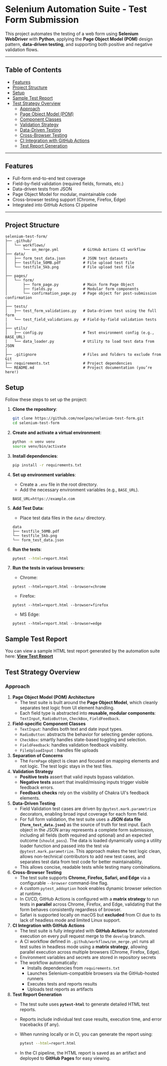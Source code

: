 # Selenium Automation Suite - Test Form Submission

This project automates the testing of a web form using **Selenium WebDriver** with **Python**, applying the **Page Object Model (POM)** design pattern, **data-driven testing**, and supporting both positive and negative validation flows.

---

## Table of Contents

- [Features](#features)
- [Project Structure](#project-structure)
- [Setup](#setup)
- [Sample Test Report](#sample-test-report)
- [Test Strategy Overview](#test-strategy-overview)
  - [Approach](#approach)
  - [Page Object Model (POM)](#page-object-model-pom-architecture)
  - [Component Classes](#field-specific-component-classes)
  - [Validation Strategy](#validation-strategy)
  - [Data-Driven Testing](#data-driven-testing)
  - [Cross-Browser Testing](#cross-browser-testing)
  - [CI Integration with GitHub Actions](#ci-integration-with-github-actions)
  - [Test Report Generation](#test-report-generation)

---

## Features
-  Full-form end-to-end test coverage
-  Field-by-field validation (required fields, formats, etc.)
-  Data-driven tests from JSON
-  Page Object Model for modular, maintainable code
-  Cross-browser testing support (Chrome, Firefox, Edge)
-  Integrated into GitHub Actions CI pipeline

---

## Project Structure

```
selenium-test-form/
├── .github/
│   └── workflows/
│       └── on_merge.yml           # GitHub Actions CI workflow
├── data/
│   ├── form_test_data.json        # JSON test datasets
│   ├── testfile_50MB.pdf          # File upload test file
│   └── testfile_5kb.png           # File upload test file
│
├── pages/
│   └── form/
│       ├── form_page.py           # Main form Page Object
│       ├── fields.py              # Modular form components 
│       └── confirmation_page.py   # Page object for post-submission confirmation
│
├── tests/
│   ├── test_form_validations.py   # Data-driven test using the full form
│   └── test_field_validations.py  # Field-by-field validation tests
|
├── utils/
│   ├── config.py                  # Test environment config (e.g., BASE_URL)
│   └── data_loader.py             # Utility to load test data from JSON
│
├── .gitignore                     # Files and folders to exclude from Git
├── requirements.txt               # Project dependencies
└── README.md                      # Project documentation (you’re here!)

```
## Setup

Follow these steps to set up the project:

1. **Clone the repository**:
    ```sh
    git clone https://github.com/noelpoo/selenium-test-form.git
    cd selenium-test-form
    ```

2. **Create and activate a virtual environment**:
    ```sh
    python -m venv venv
    source venv/bin/activate
    ```

3. **Install dependencies**:
    ```sh
    pip install -r requirements.txt
    ```

4. **Set up environment variables**:
    - Create a `.env` file in the root directory.
    - Add the necessary environment variables (e.g., `BASE_URL`).
    ```
    BASE_URL=https://example.com 
    ```

5. **Add Test Data:**
    - Place test data files in the `data/` directory.
    ```
    data
    ├── testfile_50MB.pdf
    └── testfile_5kb.png
    └── form_test_data.json
    ```

6. **Run the tests**:
    ```sh
    pytest --html=report.html
    ```
7. **Run the tests in various browsers:**
    - Chrome:
    ```
    pytest --html=report.html --browser=chrome
    ```
    - Firefox:
    ```
    pytest --html=report.html --browser=firefox
    ```
    - MS Edge:
    ```
    pytest --html=report.html --browser=edge
    ```

## Sample Test Report

You can view a sample HTML test report generated by the automation suite here:
**[View Test Report](https://noelpoo.github.io/selenium-test-form/report.html?sort=result)**

## Test Strategy Overview

### **Approach**

1. **Page Object Model (POM) Architecture**
    - The test suite is built around the **Page Object Model**, which cleanly separates test logic from UI element handling.
    - Each field type is abstracted into **reusable, modular components**: `TextInput`, `RadioButton`, `CheckBox`, `FieldFeedback`.
2. **Field-specific Component Classes**
    - `TextInput`: handles both text and date input types.
    - `RadioButton`: abstracts the behavior for selecting gender options.
    - `CheckBox`: smartly handles state-based toggling and selection.
    - `FieldFeedback`: handles validation feedback visibility.
    - `FileUploadInput` : handles file uploads
3. **Separation of Concerns**
    - The `FormPage` object is clean and focused on mapping elements and not logic. The test logic stays in the test files.
4. **Validation Strategy**
    - **Positive tests** assert that valid inputs bypass validation.
    - **Negative tests** assert that invalid/missing inputs trigger visible feedback errors.
    - **Feedback checks** rely on the visibility of Chakra UI's feedback elements.
5. **Data-Driven Testing**
    - Field Validation test cases are driven by `@pytest.mark.parametrize` decorators, enabling broad input coverage for each form field.
    - For full form validation, the test suite uses a **JSON data file (`form_test_data.json`)** as the source of truth for test input. Each object in the JSON array represents a complete form submission, including all fields (both required and optional) and an expected outcome (`should_pass`). The data is loaded dynamically using a utility loader function and passed into the test via `@pytest.mark.parametrize`. This approach makes the test logic clean, allows non-technical contributors to add new test cases, and separates test data from test code for better maintainability.
    - This allows concise, readable tests while testing many combinations.
6. **Cross-Browser Testing**
    - The test suite supports **Chrome, Firefox, Safari, and Edge** via a configurable `--browser` command-line flag.
    - A custom `pytest_addoption` hook enables dynamic browser selection at runtime.
    - In CI/CD, GitHub Actions is configured with a **matrix strategy** to run tests in **parallel** across Chrome, Firefox, and Edge, validating that the form behaves consistently regardless of browser.
    - Safari is supported locally on macOS but **excluded** from CI due to its lack of headless mode and limited Linux support.
7. **CI Integration with GitHub Actions**
    - The test suite is fully integrated with **GitHub Actions** for automated execution on every pull request merge to the `develop` branch.
    - A CI workflow defined in `.github/workflows/on_merge.yml` runs all test suites in headless mode using a **matrix strategy**, allowing parallel execution across multiple browsers (Chrome, Firefox, Edge).
    - Environment variables and secrets are stored in repository secrets
    - The workflow automatically:
        - Installs dependencies from `requirements.txt`
        - Launches Selenium-compatible browsers via the GitHub-hosted runners
        - Executes tests and reports results
        - Uploads test reports as artifacts
8. **Test Report Generation**
    - The test suite uses **`pytest-html`** to generate detailed HTML test reports.
    - Reports include individual test case results, execution time, and error tracebacks (if any).
    - When running locally or in CI, you can generate the report using:
        
        ```bash
        pytest --html=report.html
        ```
        
    - In the CI pipeline, the HTML report is saved as an artifact and deployed to **GitHub Pages** for easy viewing.
